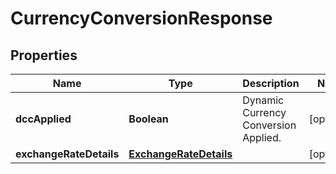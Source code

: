 

# CurrencyConversionResponse

## Properties

Name | Type | Description | Notes
------------ | ------------- | ------------- | -------------
**dccApplied** | **Boolean** | Dynamic Currency Conversion Applied. |  [optional]
**exchangeRateDetails** | [**ExchangeRateDetails**](ExchangeRateDetails.md) |  |  [optional]



